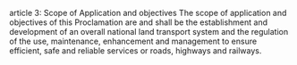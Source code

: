 article 3: Scope of Application and objectives 
The scope of application and objectives of this Proclamation are and shall be the establishment and development of an overall national land transport system and the regulation of the use, maintenance, enhancement and management to ensure efficient, safe and reliable services or roads, highways and railways.
<ul>
</ul>